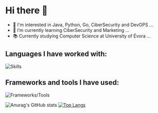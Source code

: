 # Hi there 👋
- 🔭 I'm interested in Java, Python, Go, CiberSecurity and DevOPS ...
- 🌱 I’m currently learning CiberSecurity and Marketing ...
- 📚 Currently studying Computer Science at University of Évora ...

## Languages I have worked with:
![Skills](https://skillicons.dev/icons?i=c,cpp,java,python,git,go,js,md,postgres,rust,bash,ocaml)

## Frameworks and tools I have used:
![Frameworks/Tools](https://skillicons.dev/icons?i=arduino,dotnet,maven,nodejs,react,unity,unreal,godot,blender)

![Anurag's GitHub stats](https://github-readme-stats.vercel.app/api?username=tomassantunes&show_icons=true&theme=radical)
[![Top Langs](https://github-readme-stats.vercel.app/api/top-langs/?username=tomassantunes&layout=compact&count_private=true&theme=radical)](https://github.com/anuraghazra/github-readme-stats)

<!--
**tomassantunes/tomassantunes** is a ✨ _special_ ✨ repository because its `README.md` (this file) appears on your GitHub profile.
-->
